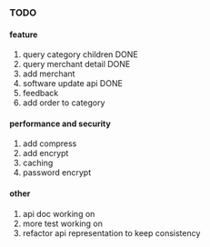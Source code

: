 ### TODO
#### feature

1. query category children 	DONE
2. query merchant detail	DONE
3. add merchant
4. software update api		DONE
5. feedback
6. add order to category

#### performance and security
1. add compress
2. add encrypt
3. caching
4. password encrypt

#### other
1. api doc			working on
2. more test			working on
3. refactor api representation to keep consistency
